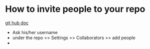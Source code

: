 # How to invite people to your repo

[git hub doc](https://docs.github.com/en/enterprise-server@3.3/account-and-profile/setting-up-and-managing-your-personal-account-on-github/managing-access-to-your-personal-repositories/inviting-collaborators-to-a-personal-repository)

* Ask his/her username
* under the repo >> Settings >> Collaborators >> add people
* 